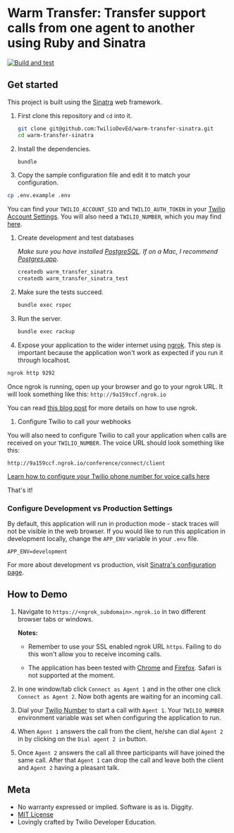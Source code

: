 # Warm Transfer: Transfer support calls from one agent to another using Ruby and Sinatra
[![Build and test](https://github.com/TwilioDevEd/warm-transfer-sinatra/actions/workflows/build_test.yml/badge.svg)](https://github.com/TwilioDevEd/warm-transfer-sinatra/actions/workflows/build_test.yml)

## Get started

This project is built using the [Sinatra](http://www.sinatrarb.com/) web framework.

1. First clone this repository and `cd` into it.

   ```bash
   git clone git@github.com:TwilioDevEd/warm-transfer-sinatra.git
   cd warm-transfer-sinatra
   ```

1. Install the dependencies.

   ```bash
   bundle
   ```

1. Copy the sample configuration file and edit it to match your configuration.

  ```bash
  cp .env.example .env
  ```

 You can find your `TWILIO_ACCOUNT_SID` and `TWILIO_AUTH_TOKEN` in your
 [Twilio Account Settings](https://www.twilio.com/user/account/settings).
 You will also need a `TWILIO_NUMBER`, which you may find [here](https://www.twilio.com/user/account/phone-numbers/incoming).

1. Create development and test databases

   _Make sure you have installed [PostgreSQL](http://www.postgresql.org/). If on
   a Mac, I recommend [Postgres.app](http://postgresapp.com)_.

   ```bash
   createdb warm_transfer_sinatra
   createdb warm_transfer_sinatra_test
   ```

1. Make sure the tests succeed.

   ```bash
   bundle exec rspec
   ```

1. Run the server.

   ```bash
   bundle exec rackup
   ```

1. Expose your application to the wider internet using [ngrok](http://ngrok.com). This step
  is important because the application won't work as expected if you run it through
  localhost.

  ```bash
  ngrok http 9292
  ```

  Once ngrok is running, open up your browser and go to your ngrok URL. It will
  look something like this: `http://9a159ccf.ngrok.io`

  You can read [this blog post](https://www.twilio.com/blog/2015/09/6-awesome-reasons-to-use-ngrok-when-testing-webhooks.html)
  for more details on how to use ngrok.

1. Configure Twilio to call your webhooks

  You will also need to configure Twilio to call your application when calls are received on your `TWILIO_NUMBER`. The voice URL should look something like this:

  ```
  http://9a159ccf.ngrok.io/conference/connect/client
  ```

  [Learn how to configure your Twilio phone number for voice calls here](https://www.twilio.com/docs/voice/tutorials/warm-transfer-ruby-sinatra#setting-up-the-voice-web-hook)


That's it!

### Configure Development vs Production Settings

By default, this application will run in production mode - stack traces will not be visible in the web browser. If you would like to run this application in development locally, change the `APP_ENV` variable in your `.env` file.

`APP_ENV=development`

For more about development vs production, visit [Sinatra's configuration page](http://sinatrarb.com/configuration.html).

## How to Demo

1. Navigate to `https://<ngrok_subdomain>.ngrok.io` in two different
   browser tabs or windows.

   **Notes:**
   * Remember to use your SSL enabled ngrok URL `https`.
   Failing to do this won't allow you to receive incoming calls.

   * The application has been tested with [Chrome](https://www.google.com/chrome/)
   and [Firefox](https://firefox.com). Safari is not supported at the moment.

1. In one window/tab click `Connect as Agent 1` and in the other one click
   `Connect as Agent 2`. Now both agents are waiting for an incoming call.

1. Dial your [Twilio Number](https://www.twilio.com/user/account/phone-numbers/incoming)
   to start a call with `Agent 1`. Your `TWILIO_NUMBER`
   environment variable was set when configuring the application to run.

1. When `Agent 1` answers the call from the client, he/she can dial `Agent 2` in
   by clicking on the `Dial agent 2 in` button.

1. Once `Agent 2` answers the call all three participants will have joined the same
   call. After that `Agent 1` can drop the call and leave both the client and `Agent 2`
   having a pleasant talk.

## Meta

* No warranty expressed or implied. Software is as is. Diggity.
* [MIT License](http://www.opensource.org/licenses/mit-license.html)
* Lovingly crafted by Twilio Developer Education.
